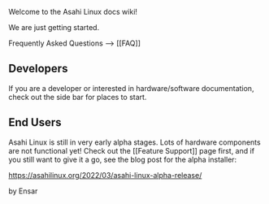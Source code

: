 Welcome to the Asahi Linux docs wiki!

We are just getting started.

Frequently Asked Questions --> [[FAQ]]


## Developers

If you are a developer or interested in hardware/software documentation,
check out the side bar for places to start.


## End Users

Asahi Linux is still in very early alpha stages. Lots of hardware components
are not functional yet! Check out the [[Feature Support]] page first, and if
you still want to give it a go, see the blog post for the alpha installer:

https://asahilinux.org/2022/03/asahi-linux-alpha-release/

by Ensar
